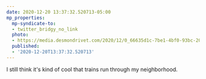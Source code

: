 ```yaml
---
date: 2020-12-20 13:37:32.520713-05:00
mp_properties:
  mp-syndicate-to:
  - twitter_bridgy_no_link
  photo:
  - https://media.desmondrivet.com/2020/12/0_66635d1c-7be1-4bf0-93bc-20886219c923.jpg
  published:
  - '2020-12-20T13:37:32.520713'
---
```


I still think it's kind of cool that trains run through my neighborhood.